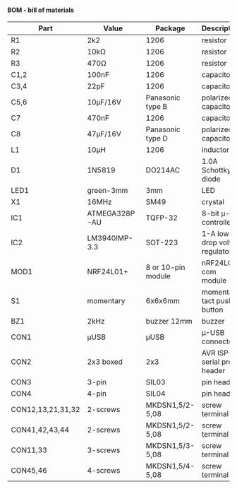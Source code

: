 #### BOM - bill of materials

Part              | Value         | Package            | Description  
----------------- | ------------- | ------------------ | -----------  
R1                | 2k2           | 1206               | resistor
R2                | 10kΩ          | 1206               | resistor
R3                | 470Ω          | 1206               | resistor
C1,2              | 100nF         | 1206               | capacitor
C3,4              | 22pF          | 1206               | capacitor
C5,6              | 10µF/16V      | Panasonic type B   | polarized capacitor
C7                | 470nF         | 1206               | capacitor
C8                | 47µF/16V      | Panasonic type D   | polarized capacitor
L1                | 10µH          | 1206               | inductor
D1                | 1N5819        | DO214AC            | 1.0A Schottky diode
LED1              | green-3mm     | 3mm                | LED
X1                | 16MHz         | SM49               | crystal
IC1               | ATMEGA328P-AU | TQFP-32            | 8-bit µ-controller
IC2               | LM3940IMP-3.3 | SOT-223            | 1-A low-drop volt. regulator
MOD1              | NRF24L01+     | 8 or 10-pin module | nRF24L01+ com module
S1                | momentary     | 6x6x6mm            | momentary tact push button
BZ1               | 2kHz          | buzzer 12mm        | buzzer
CON1              | µUSB          | µUSB               | µ-USB connector
CON2              | 2x3 boxed     | 2x3                | AVR ISP-6 serial prog. header
CON3              | 3-pin         | SIL03              | pin header
CON4              | 4-pin         | SIL04              | pin header
CON12,13,21,31,32 | 2-screws      | MKDSN1,5/2-5,08    | screw terminal
CON41,42,43,44    | 2-screws      | MKDSN1,5/2-5,08    | screw terminal
CON11,33          | 3-screws      | MKDSN1,5/3-5,08    | screw terminal
CON45,46          | 4-screws      | MKDSN1,5/4-5,08    | screw terminal
